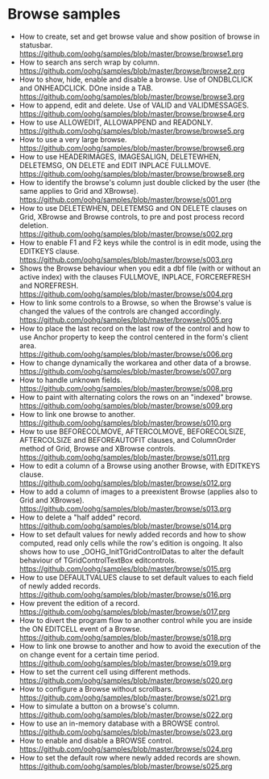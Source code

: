 # Browse samples

* How to create, set and get browse value and show position of browse in statusbar.<br>
https://github.com/oohg/samples/blob/master/browse/browse1.prg
* How to search ans serch wrap by column.<br>
https://github.com/oohg/samples/blob/master/browse/browse2.prg
* How to show, hide, enable and disable a browse. Use of ONDBLCLICK and ONHEADCLICK. DOne inside a TAB.<br>
https://github.com/oohg/samples/blob/master/browse/browse3.prg
* How to append, edit and delete. Use of VALID and VALIDMESSAGES.<br>
https://github.com/oohg/samples/blob/master/browse/browse4.prg
* How to use ALLOWEDIT, ALLOWAPPEND and READONLY.<br>
https://github.com/oohg/samples/blob/master/browse/browse5.prg
* How to use a very large browse.<br>
https://github.com/oohg/samples/blob/master/browse/browse6.prg
* How to use HEADERIMAGES, IMAGESALIGN, DELETEWHEN, DELETEMSG, ON DELETE and EDIT INPLACE FULLMOVE.<br>
https://github.com/oohg/samples/blob/master/browse/browse8.prg
* How to identify the browse's column just double clicked by the user (the same applies to Grid and XBrowse).<br>
https://github.com/oohg/samples/blob/master/browse/s001.prg
* How to use DELETEWHEN, DELETEMSG and ON DELETE clauses on Grid, XBrowse and Browse controls, to pre and post process record deletion.<br>
https://github.com/oohg/samples/blob/master/browse/s002.prg
* How to enable F1 and F2 keys while the control is in edit mode, using the EDITKEYS clause.<br>
https://github.com/oohg/samples/blob/master/browse/s003.prg
* Shows the Browse behaviour when you edit a dbf file (with or without an active index) with the clauses FULLMOVE, INPLACE, FORCEREFRESH and NOREFRESH.<br>
https://github.com/oohg/samples/blob/master/browse/s004.prg
* How to link some controls to a Browse, so when the Browse's value is changed the values of the controls are changed accordingly.<br>
https://github.com/oohg/samples/blob/master/browse/s005.prg
* How to place the last record on the last row of the control and how to use Anchor property to keep the control centered in the form's client area.<br>
https://github.com/oohg/samples/blob/master/browse/s006.prg
* How to change dynamically the workarea and other data of a browse.<br>
https://github.com/oohg/samples/blob/master/browse/s007.prg
* How to handle unknown fields.<br>
https://github.com/oohg/samples/blob/master/browse/s008.prg
* How to paint with alternating colors the rows on an "indexed" browse.<br>
https://github.com/oohg/samples/blob/master/browse/s009.prg
* How to link one browse to another.<br>
https://github.com/oohg/samples/blob/master/browse/s010.prg
* How to use BEFORECOLMOVE, AFTERCOLMOVE, BEFORECOLSIZE, AFTERCOLSIZE and BEFOREAUTOFIT clauses, and ColumnOrder method of Grid, Browse and XBrowse controls.<br>
https://github.com/oohg/samples/blob/master/browse/s011.prg
* How to edit a column of a Browse using another Browse, with EDITKEYS clause.<br>
https://github.com/oohg/samples/blob/master/browse/s012.prg
* How to add a column of images to a preexistent Browse (applies also to Grid and XBrowse).<br>
https://github.com/oohg/samples/blob/master/browse/s013.prg
* How to delete a "half added" record.<br>
https://github.com/oohg/samples/blob/master/browse/s014.prg
* How to set default values for newly added records and how to show computed, read only cells while the row's edition is ongoing. It also shows how to use _OOHG_InitTGridControlDatas to alter the default behaviour of TGridControlTextBox editcontrols.<br>
https://github.com/oohg/samples/blob/master/browse/s015.prg
* How to use DEFAULTVALUES clause to set default values to each field of newly added records.<br>
https://github.com/oohg/samples/blob/master/browse/s016.prg
* How prevent the edition of a record.<br>
https://github.com/oohg/samples/blob/master/browse/s017.prg
* How to divert the program flow to another control while you are inside the ON EDITCELL event of a Browse.<br>
https://github.com/oohg/samples/blob/master/browse/s018.prg
* How to link one browse to another and how to avoid the execution of the on change event for a certain time period.<br>
https://github.com/oohg/samples/blob/master/browse/s019.prg
* How to set the current cell using different methods.<br>
https://github.com/oohg/samples/blob/master/browse/s020.prg
* How to configure a Browse without scrollbars.<br>
https://github.com/oohg/samples/blob/master/browse/s021.prg
* How to simulate a button on a browse's column.<br>
https://github.com/oohg/samples/blob/master/browse/s022.prg
* How to use an in-memory database with a BROWSE control.<br>
https://github.com/oohg/samples/blob/master/browse/s023.prg
* How to enable and disable a BROWSE control.<br>
https://github.com/oohg/samples/blob/master/browse/s024.prg
* How to set the default row where newly added records are shown.<br>
https://github.com/oohg/samples/blob/master/browse/s025.prg
